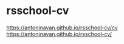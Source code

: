 # rsschool-cv
https://antoninavan.github.io/rsschool-cv/cv
https://antoninavan.github.io/rsschool-cv/ 
